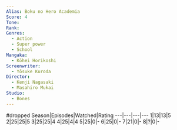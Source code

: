 ```yaml
---
Alias: Boku no Hero Academia
Score: 4
Tone: 
Rank:
Genres:
  - Action
  - Super power
  - School
Mangaka:
  - Kōhei Horikoshi
Screenwriter:
  - Yōsuke Kuroda
Director:
  - Kenji Nagasaki
  - Masahiro Mukai
Studio:
  - Bones
---
```

#dropped
Season|Episodes|Watched|Rating
---|---|---|---
1|13|13|5
2|25|25|5
3|25|25|4
4|25|4|4
5|25|0|-
6|25|0|-
7|21|0|-
8|?|0|-